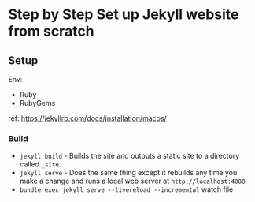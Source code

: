 # Step by Step Set up Jekyll website from scratch

## Setup

Env:
- Ruby
- RubyGems

ref: https://jekyllrb.com/docs/installation/macos/

### Build

- `jekyll build` - Builds the site and outputs a static site to a directory called `_site`.
- `jekyll serve` - Does the same thing except it rebuilds any time you make a change and runs a local web server at `http://localhost:4000`.
- `bundle exec jekyll serve --livereload --incremental` watch file
